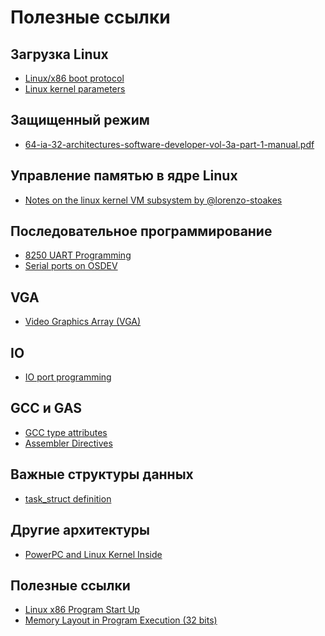 Полезные ссылки
========================

Загрузка Linux
------------------------

* [Linux/x86 boot protocol](https://www.kernel.org/doc/Documentation/x86/boot.txt)
* [Linux kernel parameters](https://github.com/torvalds/linux/blob/master/Documentation/kernel-parameters.txt)

Защищенный режим
------------------------

* [64-ia-32-architectures-software-developer-vol-3a-part-1-manual.pdf](http://www.intel.com/content/www/us/en/processors/architectures-software-developer-manuals.html)

Управление памятью в ядре Linux
--------------------------------------

* [Notes on the linux kernel VM subsystem by @lorenzo-stoakes](https://github.com/lorenzo-stoakes/linux-vm-notes)

Последовательное программирование
------------------------

* [8250 UART Programming](http://en.wikibooks.org/wiki/Serial_Programming/8250_UART_Programming#UART_Registers)
* [Serial ports on OSDEV](http://wiki.osdev.org/Serial_Ports)

VGA
------------------------

* [Video Graphics Array (VGA)](http://en.wikipedia.org/wiki/Video_Graphics_Array)

IO
------------------------

* [IO port programming](http://www.tldp.org/HOWTO/text/IO-Port-Programming)

GCC и GAS
------------------------

* [GCC type attributes](https://gcc.gnu.org/onlinedocs/gcc/Type-Attributes.html)
* [Assembler Directives](http://www.chemie.fu-berlin.de/chemnet/use/info/gas/gas_toc.html#TOC65)


Важные структуры данных
--------------------------

* [task_struct definition](http://lxr.free-electrons.com/source/include/linux/sched.h#L1274)

Другие архитектуры
------------------------

* [PowerPC and Linux Kernel Inside](http://www.systemcomputing.org/ppc/)

Полезные ссылки
------------------------

* [Linux x86 Program Start Up](http://dbp-consulting.com/tutorials/debugging/linuxProgramStartup.html)
* [Memory Layout in Program Execution (32 bits)](http://fgiasson.com/articles/memorylayout.txt)
